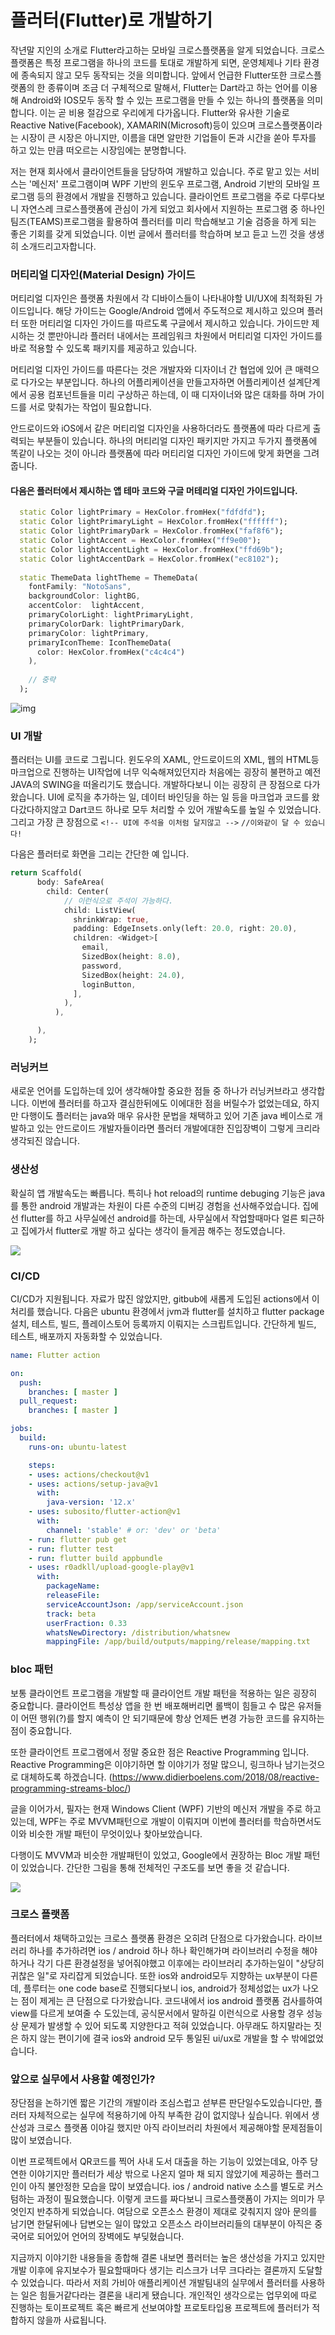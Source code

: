 # 플러터(Flutter)로 개발하기
작년말 지인의 소개로 Flutter라고하는 모바일 크로스플랫폼을 알게 되었습니다. 크로스플랫폼은 특정 프로그램을 하나의 코드를 토대로 개발하게 되면, 운영체제나 기타 환경에 종속되지 않고 모두 동작되는 것을 의미합니다. 앞에서 언급한 Flutter또한 크로스플랫폼의 한 종류이며 조금 더 구체적으로 말해서, Flutter는 Dart라고 하는 언어를 이용해 Android와 IOS모두 동작 할 수 있는 프로그램을 만들 수 있는 하나의 플랫폼을 의미합니다. 이는 곧 비용 절감으로 우리에게 다가옵니다. Flutter와 유사한 기술로 Reactive Native(Facebook), XAMARIN(Microsoft)등이 있으며 크로스플랫폼이라는 시장이 큰 시장은 아니지만, 이름을 대면 알만한 기업들이 돈과 시간을 쏟아 투자를 하고 있는 만큼 떠오르는 시장임에는 분명합니다.

저는 현재 회사에서 클라이언트들을 담당하여 개발하고 있습니다. 주로 맡고 있는 서비스는 '메신저' 프로그램이며 WPF 기반의 윈도우 프로그램, Android 기반의 모바일 프로그램 등의 환경에서 개발을 진행하고 있습니다. 클라이언트 프로그램을 주로 다루다보니 자연스레 크로스플랫폼에 관심이 가게 되었고 회사에서 지원하는 프로그램 중 하나인 팀즈(TEAMS)프로그램을 활용하여 플러터를 미리 학습해보고 기술 검증을 하게 되는 좋은 기회를 갖게 되었습니다. 이번 글에서 플러터를 학습하며 보고 듣고 느낀 것을 생생히 소개드리고자합니다.

### 머티리얼 디자인(Material Design) 가이드
머티리얼 디자인은 플랫폼 차원에서 각 디바이스들이 나타내야할 UI/UX에 최적화된 가이드입니다. 해당 가이드는 Google/Android 앱에서 주도적으로 제시하고 있으며 플러터 또한 머티리얼 디자인 가이드를 따르도록 구글에서 제시하고 있습니다. 가이드만 제시하는 것 뿐만아니라 플러터 내에서는 프레임워크 차원에서 머티리얼 디자인 가이드를 바로 적용할 수 있도록 패키지를 제공하고 있습니다.

머티리얼 디자인 가이드를 따른다는 것은 개발자와 디자이너 간 협업에 있어 큰 매력으로 다가오는 부분입니다. 하나의 어플리케이션을 만들고자하면 어플리케이션 설계단계에서 공용 컴포넌트들을 미리 구상하곤 하는데, 이 때 디자이너와 많은 대화를 하며 가이드를 서로 맞춰가는 작업이 필요합니다.

안드로이드와 iOS에서 같은 머티리얼 디자인을 사용하더라도 플랫폼에 따라 다르게 출력되는 부분들이 있습니다. 하나의 머티리얼 디자인 패키지만 가지고 두가지 플랫폼에 똑같이 나오는 것이 아니라 플랫폼에 따라 머티리얼 디자인 가이드에 맞게 화면을 그려줍니다.

#### 다음은 플러터에서 제시하는 앱 테마 코드와 구글 머테리얼 디자인 가이드입니다.

```dart
  static Color lightPrimary = HexColor.fromHex("fdfdfd");
  static Color lightPrimaryLight = HexColor.fromHex("ffffff");
  static Color lightPrimaryDark = HexColor.fromHex("faf8f6");
  static Color lightAccent = HexColor.fromHex("ff9e00");
  static Color lightAccentLight = HexColor.fromHex("ffd69b");
  static Color lightAccentDark = HexColor.fromHex("ec8102");
  
  static ThemeData lightTheme = ThemeData(
    fontFamily: "NotoSans",
    backgroundColor: lightBG,
    accentColor:  lightAccent,
    primaryColorLight: lightPrimaryLight,
    primaryColorDark: lightPrimaryDark,
    primaryColor: lightPrimary,
    primaryIconTheme: IconThemeData(
      color: HexColor.fromHex("c4c4c4")
    ),
    
    // 중략
  );
```
![img](https://storage.googleapis.com/spec-host/mio-staging%2Fmio-design%2F1584058305895%2Fassets%2F1hg4iTKzTMMgtJRx7bhaE2kSYR5BRYz1g%2Fcolor-colorsystem-schemecreation-theme.png)

### UI 개발
플러터는 UI를 코드로 그립니다. 윈도우의 XAML, 안드로이드의 XML, 웹의 HTML등 마크업으로 진행하는 UI작업에 너무 익숙해져있던지라 처음에는 굉장히 불편하고 예전 JAVA의 SWING을 떠올리기도 했습니다. 개발하다보니 이는 굉장히 큰 장점으로 다가왔습니다. UI에 로직을 추가하는 일, 데이터 바인딩을 하는 일 등을 마크업과 코드를 왔다갔다하지않고 Dart코드 하나로 모두 처리할 수 있어 개발속도를 높일 수 있었습니다. 그리고 가장 큰 장점으로 `<!-- UI에 주석을 이처럼 달지않고 -->` `//이와같이 달 수 있습니다!`

다음은 플러터로 화면을 그리는 간단한 예 입니다.

```dart
return Scaffold(
      body: SafeArea(
        child: Center(
            // 이런식으로 주석이 가능하다.
            child: ListView(
              shrinkWrap: true,
              padding: EdgeInsets.only(left: 20.0, right: 20.0),
              children: <Widget>[
                email,
                SizedBox(height: 8.0),
                password,
                SizedBox(height: 24.0),
                loginButton,
              ],
            ),
          ),

      ),
    );
```

### 러닝커브
새로운 언어를 도입하는데 있어 생각해야할 중요한 점들 중 하나가 러닝커브라고 생각합니다. 이번에 플러터를 하고자 결심한뒤에도 이에대한 점을 버릴수가 없었는데요, 하지만 다행이도 플러터는 java와 매우 유사한 문법을 채택하고 있어 기존 java 베이스로 개발하고 있는 안드로이드 개발자들이라면 플러터 개발에대한 진입장벽이 그렇게 크리라 생각되진 않습니다.

### 생산성
확실히 앱 개발속도는 빠릅니다. 특히나 hot reload의 runtime debuging 기능은 java를 통한 android 개발과는 차원이 다른 수준의 디버깅 경험을 선사해주었습니다. 집에선 flutter를 하고 사무실에선 android를 하는데, 사무실에서 작업할때마다 얼른 퇴근하고 집에가서 flutter로 개발 하고 싶다는 생각이 들게끔 해주는 정도였습니다.

![](https://flutter.dev/assets/tools/android-studio/hot-reload-36252b9c05984443ea5cd1960bab0f4ca904a6dfbe71165af4ed7f1b1c037124.gif)

### CI/CD
CI/CD가 지원됩니다. 자료가 많진 않았지만, gitbub에 새롭게 도입된 actions에서 이 처리를 했습니다. 다음은 ubuntu 환경에서 jvm과 flutter를 설치하고 flutter package 설치, 테스트, 빌드, 플레이스토어 등록까지 이뤄지는 스크립트입니다. 간단하게 빌드, 테스트, 배포까지 자동화할 수 있었습니다.

```yaml
name: Flutter action

on:
  push:
    branches: [ master ]
  pull_request:
    branches: [ master ]

jobs:
  build:
    runs-on: ubuntu-latest

    steps:
    - uses: actions/checkout@v1
    - uses: actions/setup-java@v1
      with:
        java-version: '12.x'
    - uses: subosito/flutter-action@v1
      with:
        channel: 'stable' # or: 'dev' or 'beta'
    - run: flutter pub get
    - run: flutter test
    - run: flutter build appbundle
    - uses: r0adkll/upload-google-play@v1
      with:
        packageName: 
        releaseFile: 
        serviceAccountJson: /app/serviceAccount.json
        track: beta
        userFraction: 0.33
        whatsNewDirectory: /distribution/whatsnew
        mappingFile: /app/build/outputs/mapping/release/mapping.txt
```

### bloc 패턴
보통 클라이언트 프로그램을 개발할 때 클라이언트 개발 패턴을 적용하는 일은 굉장히 중요합니다. 클라이언트 특성상 앱을 한 번 배포해버리면 롤백이 힘들고 수 많은 유저들이 어떤 행위(?)를 할지 예측이 안 되기때문에 항상 언제든 변경 가능한 코드를 유지하는점이 중요합니다. 

또한 클라이언트 프로그램에서 정말 중요한 점은 Reactive Programming 입니다. Reactive Programming은 이야기하면 할 이야기가 정말 많으니, 링크하나 남기는것으로 대체하도록 하겠습니다. (https://www.didierboelens.com/2018/08/reactive-programming-streams-bloc/)

글을 이어가서, 필자는 현재 Windows Client (WPF) 기반의 메신저 개발을 주로 하고 있는데, WPF는 주로 MVVM패턴으로 개발이 이뤄지며 이번에 플러터를 학습하면서도 이와 비슷한 개발 패턴이 무엇이있나 찾아보았습니다.

다행이도 MVVM과 비슷한 개발패턴이 있었고, Google에서 권장하는 Bloc 개발 패턴이 있었습니다. 간단한 그림을 통해 전체적인 구조도를 보면 좋을 것 같습니다. 

![](https://miro.medium.com/max/1400/1*MqYPYKdNBiID0mZ-zyE-mA.png)

### 크로스 플랫폼
플러터에서 채택하고있는 크로스 플랫폼 환경은 오히려 단점으로 다가왔습니다. 라이브러리 하나를 추가하려면 ios / android 하나 하나 확인해가며 라이브러리 수정을 해야하거나 각기 다른 환경설정을 넣어줘야했고 이후에는 라이브러리 추가하는일이 "상당히 귀찮은 일"로 자리잡게 되었습니다. 또한 ios와 android모두 지향하는 ux부분이 다른데, 플루터는 one code base로 진행되다보니 ios, android가 정체성없는 ux가 나오는 점이 제게는 큰 단점으로 다가왔습니다. 코드내에서 ios android 플랫폼 검사를하여 view를 다르게 보여줄 수 도있는데, 공식문서에서 말하길 이런식으로 사용할 경우 성능상 문제가 발생할 수 있어 되도록 지양한다고 적혀 있었습니다. 아무래도 하지말라는 짓은 하지 않는 편이기에 결국 ios와 android 모두 통일된 ui/ux로 개발을 할 수 밖에없었습니다.

### 앞으로 실무에서 사용할 예정인가?
장단점을 논하기엔 짧은 기간의 개발이라 조심스럽고 섣부른 판단일수도있습니다만, 플러터 자체적으로는 실무에 적용하기에 아직 부족한 감이 없지않나 싶습니다. 위에서 생산성과 크로스 플랫폼 이야길 했지만 아직 라이브러리 차원에서 제공해야할 문제점들이 많이 보였습니다.

이번 프로젝트에서 QR코드를 찍어 사내 도서 대출을 하는 기능이 있었는데요, 아주 당연한 이야기지만 플러터가 세상 밖으로 나온지 얼마 채 되지 않았기에 제공하는 플러그인이 아직 불안정한 모습을 많이 보였습니다. ios / android native 소스를 별도로 커스텀하는 과정이 필요했습니다. 이렇게 코드를 짜다보니 크로스플랫폼이 가지는 의미가 무엇인지 반추하게 되었습니다. 여담으로 오픈소스 환경이 제대로 갖춰지지 않아 문의를 남기면 한달뒤에나 답변오는 일이 많았고 오픈소스 라이브러리들의 대부분이 아직은 중국어로 되어있어 언어의 장벽에도 부딪혔습니다. 

지금까지 이야기한 내용들을 종합해 결론 내보면 플러터는 높은 생산성을 가지고 있지만 개발 이후에 유지보수가 필요할때마다 생기는 리스크가 너무 크다라는 결론까지 도달할 수 있었습니다. 따라서 저희 가비아 애플리케이션 개발팀내의 실무에서 플러터를 사용하는 일은 힘들거같다라는 결론을 내리게 됐습니다. 개인적인 생각으로는 업무외에 따로 진행하는 토이프로젝트 혹은 빠르게 선보여야할 프로토타입용 프로젝트에 플러터가 적합하지 않을까 사료됩니다.
